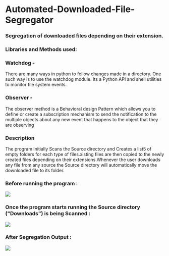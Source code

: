 # Automated-Downloaded-File-Segregator
<h3><b>Segregation of downloaded files depending on their extension.</b></h3>

<h3>Libraries and Methods used:</h3>

<h3>Watchdog -</h3> There are many ways in python to follow changes made in a directory. One such way is to use the watchdog module. Its a Python API and shell utilities to monitor file system events.

<h3>Observer -</h3> The observer method is a Behavioral design Pattern which allows you to define or create a subscription mechanism to send the notification to the multiple objects about any new event that happens to the object that they are observing
<h3> Description</h3>  
<p>The program Initially Scans the Source directory and Creates a list5 of empty folders for each type of files.xisting files are then copied to the newly created files depending on their extensions.Whenever the user downloads any file from any source the Source directory will automatically move the downloaded file to its folder.</p>


<h3>Before running the program :</h3>
<img src="https://github.com/Sandeep-551/Automated-Downloaded-File-Segregator/assets/68626582/b5772ff9-b555-4818-81d7-88c2fcc28d90">

<h3>Once the program starts running the Source directory ("Downloads") is being Scanned :</h3>
<img src="https://github.com/Sandeep-551/Automated-Downloaded-File-Segregator/assets/68626582/aed72ee9-79af-4a60-8149-b93ea2ac335f">

<h3>After Segregation Output :</h3>
<img src="https://github.com/Sandeep-551/Automated-Downloaded-File-Segregator/assets/68626582/db317098-ce93-4e81-9484-0e2bca2630ed">


